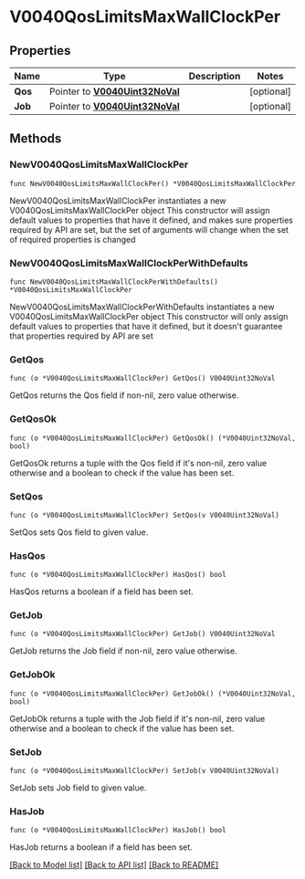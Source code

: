 # V0040QosLimitsMaxWallClockPer

## Properties

Name | Type | Description | Notes
------------ | ------------- | ------------- | -------------
**Qos** | Pointer to [**V0040Uint32NoVal**](V0040Uint32NoVal.md) |  | [optional] 
**Job** | Pointer to [**V0040Uint32NoVal**](V0040Uint32NoVal.md) |  | [optional] 

## Methods

### NewV0040QosLimitsMaxWallClockPer

`func NewV0040QosLimitsMaxWallClockPer() *V0040QosLimitsMaxWallClockPer`

NewV0040QosLimitsMaxWallClockPer instantiates a new V0040QosLimitsMaxWallClockPer object
This constructor will assign default values to properties that have it defined,
and makes sure properties required by API are set, but the set of arguments
will change when the set of required properties is changed

### NewV0040QosLimitsMaxWallClockPerWithDefaults

`func NewV0040QosLimitsMaxWallClockPerWithDefaults() *V0040QosLimitsMaxWallClockPer`

NewV0040QosLimitsMaxWallClockPerWithDefaults instantiates a new V0040QosLimitsMaxWallClockPer object
This constructor will only assign default values to properties that have it defined,
but it doesn't guarantee that properties required by API are set

### GetQos

`func (o *V0040QosLimitsMaxWallClockPer) GetQos() V0040Uint32NoVal`

GetQos returns the Qos field if non-nil, zero value otherwise.

### GetQosOk

`func (o *V0040QosLimitsMaxWallClockPer) GetQosOk() (*V0040Uint32NoVal, bool)`

GetQosOk returns a tuple with the Qos field if it's non-nil, zero value otherwise
and a boolean to check if the value has been set.

### SetQos

`func (o *V0040QosLimitsMaxWallClockPer) SetQos(v V0040Uint32NoVal)`

SetQos sets Qos field to given value.

### HasQos

`func (o *V0040QosLimitsMaxWallClockPer) HasQos() bool`

HasQos returns a boolean if a field has been set.

### GetJob

`func (o *V0040QosLimitsMaxWallClockPer) GetJob() V0040Uint32NoVal`

GetJob returns the Job field if non-nil, zero value otherwise.

### GetJobOk

`func (o *V0040QosLimitsMaxWallClockPer) GetJobOk() (*V0040Uint32NoVal, bool)`

GetJobOk returns a tuple with the Job field if it's non-nil, zero value otherwise
and a boolean to check if the value has been set.

### SetJob

`func (o *V0040QosLimitsMaxWallClockPer) SetJob(v V0040Uint32NoVal)`

SetJob sets Job field to given value.

### HasJob

`func (o *V0040QosLimitsMaxWallClockPer) HasJob() bool`

HasJob returns a boolean if a field has been set.


[[Back to Model list]](../README.md#documentation-for-models) [[Back to API list]](../README.md#documentation-for-api-endpoints) [[Back to README]](../README.md)


